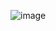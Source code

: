 ![image](https://github.com/yl-me/Notes-of-computer-graphics/blob/master/LearnOpenGL/4Advanced-OpenGL/8Geometry-Shader/2Exploding/GIF.gif)